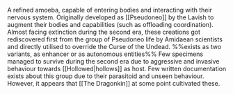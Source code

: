 A refined amoeba, capable of entering bodies and interacting with their nervous system.
Originally developed as [[Pseudoneo]] by the Lavish to augment their bodies and capabilities (such as offloading coordination).
Almost facing extinction during the second era, these creations got rediscovered first from the group of Pseudoneo life by Amidaean scientists and directly utilised to override the Curse of the Undead. 
%%exists as two variants, as enhancer or as autonomous entities%%
Few specimens managed to survive during the second era due to aggressive and invasive behaviour towards [[Hollowed|hollows]] as host. Few written documentation exists about this group due to their parasitoid and unseen behaviour. However, it appears that [[The Dragonkin]] at some point cultivated these. 